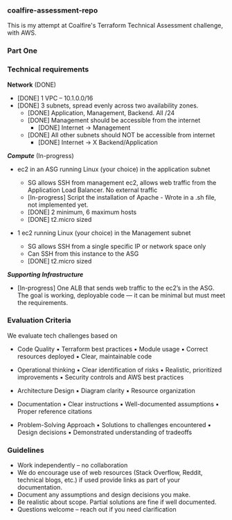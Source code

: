 ### coalfire-assessment-repo
This is my attempt at Coalfire's Terraform Technical Assessment challenge, with AWS. 

### Part One

### Technical requirements

**Network** (DONE)
  - [DONE] 1 VPC – 10.1.0.0/16
  - [DONE] 3 subnets, spread evenly across two availability zones.
    - [DONE] Application, Management, Backend. All /24
    - [DONE] Management should be accessible from the internet
      - [DONE] Internet -> Management
    - [DONE] All other subnets should NOT be accessible from internet
      - [DONE] Internet -> X Backend/Application 

***Compute*** (In-progress)
  - ec2 in an ASG running Linux (your choice) in the application subnet
    - SG allows SSH from management ec2, allows web traffic from the Application Load Balancer. No external traffic
    - [In-progress] Script the installation of Apache - Wrote in a .sh file, not implemented yet.
    - [DONE] 2 minimum, 6 maximum hosts
    - [DONE] t2.micro sized

  - 1 ec2 running Linux (your choice) in the Management subnet
    - SG allows SSH from a single specific IP or network space only
    - Can SSH from this instance to the ASG
    - [DONE] t2.micro sized

***Supporting Infrastructure***
  - [In-progress] One ALB that sends web traffic to the ec2’s in the ASG.
The goal is working, deployable code — it can be minimal but must meet the requirements.

### Evaluation Criteria
We evaluate tech challenges based on
  - Code Quality
    ▪ Terraform best practices
    ▪ Module usage
    ▪ Correct resources deployed
    ▪ Clear, maintainable code

  - Operational thinking
    ▪ Clear identification of risks
    ▪ Realistic, prioritized improvements
    ▪ Security controls and AWS best practices

  - Architecture Design
    ▪ Diagram clarity
    ▪ Resource organization

  - Documentation
    ▪ Clear instructions
    ▪ Well-documented assumptions
    ▪ Proper reference citations

  - Problem-Solving Approach
    ▪ Solutions to challenges encountered
    ▪ Design decisions
    ▪ Demonstrated understanding of tradeoffs

### Guidelines
- Work independently – no collaboration
- We do encourage use of web resources (Stack Overflow, Reddit, technical blogs, etc.) if used provide links as part of your documentation.
- Document any assumptions and design decisions you make.
- Be realistic about scope. Partial solutions are fine if well documented.
- Questions welcome – reach out if you need clarification